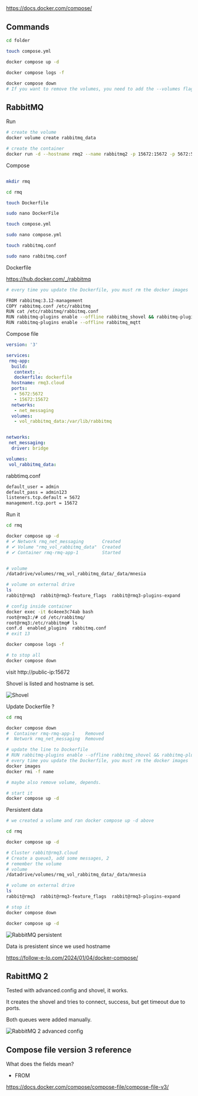 ##


https://docs.docker.com/compose/

## Commands

```bash
cd folder

touch compose.yml

docker compose up -d

docker compose logs -f

docker compose down
# If you want to remove the volumes, you need to add the --volumes flag.

```

## RabbitMQ

Run

```bash
# create the volume
docker volume create rabbitmq_data

# create the container
docker run -d --hostname rmq2 --name rabbitmq2 -p 15672:15672 -p 5672:5672 --mount type=volume,src=rabbitmq_data,target=/var/lib/rabbitmq rabbitmq:3.12-management
```

Compose

```bash

mkdir rmq

cd rmq

touch Dockerfile

sudo nano DockerFile

touch compose.yml

sudo nano compose.yml

touch rabbitmq.conf

sudo nano rabbitmq.conf

```

Dockerfile

https://hub.docker.com/_/rabbitmq

```bash
# every time you update the Dockerfile, you must rm the docker images

FROM rabbitmq:3.12-management
COPY rabbitmq.conf /etc/rabbitmq
RUN cat /etc/rabbitmq/rabbitmq.conf
RUN rabbitmq-plugins enable --offline rabbitmq_shovel && rabbitmq-plugins enable --offline  rabbitmq_shovel_management
RUN rabbitmq-plugins enable --offline rabbitmq_mqtt

```
Compose file

```yml
version: '3'

services:
 rmq-app:
  build:
   context: .
   dockerfile: dockerfile
  hostname: rmq3.cloud
  ports:
   - 5672:5672
   - 15672:15672
  networks:
   - net_messaging
  volumes:
   - vol_rabbitmq_data:/var/lib/rabbitmq


networks:
 net_messaging:
  driver: bridge

volumes:
 vol_rabbitmq_data:

```
rabbtimq.conf

```bash
default_user = admin
default_pass = admin123
listeners.tcp.default = 5672
management.tcp.port = 15672
```

Run it

```bash
cd rmq

docker compose up -d
# ✔ Network rmq_net_messaging       Created                                                                                                 
# ✔ Volume "rmq_vol_rabbitmq_data"  Created                                                                                                  
# ✔ Container rmq-rmq-app-1         Started 


# volume
/datadrive/volumes/rmq_vol_rabbitmq_data/_data/mnesia

# volume on external drive
ls
rabbit@rmq3  rabbit@rmq3-feature_flags  rabbit@rmq3-plugins-expand

# config inside container
docker exec -it 6c4eee3c74ab bash
root@rmq3:/# cd /etc/rabbitmq/
root@rmq3:/etc/rabbitmq# ls
conf.d  enabled_plugins  rabbitmq.conf
# exit 13

docker compose logs -f

# to stop all
docker compose down


```

visit http://public-ip:15672

Shovel is listed and hostname is set.

![Shovel ](https://github.com/spawnmarvel/learning-docker/blob/main/images/shovel2.jpg)

Update Dockerfile ?

```bash
cd rmq

docker compose down
#  Container rmq-rmq-app-1    Removed                                                                                                      
#  Network rmq_net_messaging  Removed

# update the line to Dockerfile
# RUN rabbitmq-plugins enable --offline rabbitmq_shovel && rabbitmq-plugins enable --offline rabbitmq_shovel_management
# every time you update the Dockerfile, you must rm the docker images
docker images
docker rmi -f name

# maybe also remove volume, depends.

# start it
docker compose up -d

```




Persistent data

```bash
# we created a volume and ran docker compose up -d above

cd rmq

docker compose up -d

# Cluster rabbit@rmq3.cloud
# Create a queue3, add some messages, 2
# remember the volume
# volume
/datadrive/volumes/rmq_vol_rabbitmq_data/_data/mnesia

# volume on external drive
ls
rabbit@rmq3  rabbit@rmq3-feature_flags  rabbit@rmq3-plugins-expand

# stop it
docker compose down

docker compose up -d


```
![RabbitMQ persistent ](https://github.com/spawnmarvel/learning-docker/blob/main/images/rabbitmq_persistent2.jpg)

Data is presistent since we used hostname

https://follow-e-lo.com/2024/01/04/docker-compose/

## RabittMQ 2

Tested with advanced.config and shovel, it works.

It creates the shovel and tries to connect, success, but get timeout due to ports.

Both queues were added manually.

![RabbitMQ 2 advanced config ](https://github.com/spawnmarvel/learning-docker/blob/main/images/rabbitmq_advanced2.jpg)



## Compose file version 3 reference

What does the fields mean?

* FROM


https://docs.docker.com/compose/compose-file/compose-file-v3/

